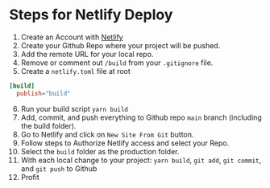 # Steps for Netlify Deploy

1. Create an Account with [Netlify](https://netlify.com)
2. Create your Github Repo where your project will be pushed.
3. Add the remote URL for your local repo.
4. Remove or comment out `/build` from your `.gitignore` file.
5. Create a `netlify.toml` file at root

```toml
[build]
  publish="build"
```

6. Run your build script `yarn build`
7. Add, commit, and push everything to Github repo `main` branch (including the build folder).
8. Go to Netlify and click on `New Site From Git` button.
9. Follow steps to Authorize Netlify access and select your Repo.
10. Select the `build` folder as the production folder.
11. With each local change to your project: `yarn build`, `git add`, `git commit`, and `git push` to Github
12. Profit
